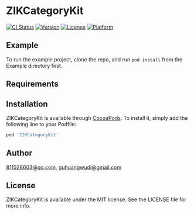 # ZIKCategoryKit

[![CI Status](http://img.shields.io/travis/811528603@qq.com/ZIKCategoryKit.svg?style=flat)](https://travis-ci.org/811528603@qq.com/ZIKCategoryKit)
[![Version](https://img.shields.io/cocoapods/v/ZIKCategoryKit.svg?style=flat)](http://cocoapods.org/pods/ZIKCategoryKit)
[![License](https://img.shields.io/cocoapods/l/ZIKCategoryKit.svg?style=flat)](http://cocoapods.org/pods/ZIKCategoryKit)
[![Platform](https://img.shields.io/cocoapods/p/ZIKCategoryKit.svg?style=flat)](http://cocoapods.org/pods/ZIKCategoryKit)

## Example

To run the example project, clone the repo, and run `pod install` from the Example directory first.

## Requirements

## Installation

ZIKCategoryKit is available through [CocoaPods](http://cocoapods.org). To install
it, simply add the following line to your Podfile:

```ruby
pod 'ZIKCategoryKit'
```

## Author

811528603@qq.com, guhuangwudi@gmail.com

## License

ZIKCategoryKit is available under the MIT license. See the LICENSE file for more info.
